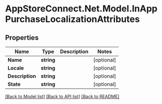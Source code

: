 # AppStoreConnect.Net.Model.InAppPurchaseLocalizationAttributes

## Properties

Name | Type | Description | Notes
------------ | ------------- | ------------- | -------------
**Name** | **string** |  | [optional] 
**Locale** | **string** |  | [optional] 
**Description** | **string** |  | [optional] 
**State** | **string** |  | [optional] 

[[Back to Model list]](../README.md#documentation-for-models) [[Back to API list]](../README.md#documentation-for-api-endpoints) [[Back to README]](../README.md)

